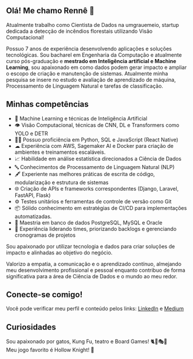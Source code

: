 ## Olá! Me chamo Rennê 👋

Atualmente trabalho como Cientista de Dados na umgrauemeio, startup dedicada a detecção de incêndios florestais utilizando Visão Computacional! 

Possuo 7 anos de experiência desenvolvendo aplicações e soluções tecnológicas. Sou bacharel em Engenharia da Computação e atualmente curso pós-graduação e **mestrado em Inteligência artificial e Machine Learning**, sou apaixonado em como dados podem gerar impacto e ampliar o escopo de criação e manutenção de sistemas. Atualmente minha pesquisa se insere no estudo e avaliação de aprendizado de máquina, Processamento de Linguagem Natural e tarefas de classificação.

## Minhas competências
- 🤖 Machine Learning e técnicas de Inteligência Artificial
- 👁️ Visão Computacional, técnicas de CNN, DL e Transformers como YOLO e DETR 
- 👨‍💻 Possuo proficiência em Python, SQL e JavaScript (React Native)
- ☁ Experiência com AWS, Sagemaker AI e Docker para criação de ambientes e treinamentos escaláveis.
- 📈 Habilidade em análise estatística direcionados a Ciência de Dados
- 🔤 Conhecimentos de Processamento de Linguagem Natural (NLP)
- 🖋 Experiente nas melhores práticas de escrita de código, modularização e estrutura de sistemas
- 🌐 Criação de APIs e frameworks correspondentes (Django, Laravel, FastAPI, Flask)
- ⚙ Testes unitários e ferramentas de controle de versão como Git
- 📦 Sólido conhecimento em estratégias de CI/CD para implementações automatizadas.
- 🎲 Maestria em banco de dados PostgreSQL, MySQL e Oracle
- 💼 Experiência liderando times, priorizando backlogs e gerenciando cronogramas de projetos

Sou apaixonado por utilizar tecnologia e dados para criar soluções de impacto e alinhadas ao objetivo do negócio. 

Valorizo a empatia, a comunicação e o aprendizado contínuo, almejando meu desenvolvimento profissional e pessoal enquanto contribuo de forma significativa para a área de Ciência de Dados e o mundo ao meu redor.

## Conecte-se comigo!

Você pode verificar meu perfil e conteúdo pelos links: 
[LinkedIn](https://www.linkedin.com/in/renne-oliveira/) e [Medium](https://medium.com/@data.renne)

## Curiosidades

Sou apaixonado por gatos, Kung Fu, teatro e Board Games! 🐈🥋🎭🎲\
Meu jogo favorito é Hollow Knight! 🐜

<!--
**renneruan/renneruan** is a ✨ _special_ ✨ repository because its `README.md` (this file) appears on your GitHub profile.

Here are some ideas to get you started:

- 🔭 I’m currently working on ...
- 🌱 I’m currently learning ...
- 👯 I’m looking to collaborate on ...
- 🤔 I’m looking for help with ...
- 💬 Ask me about ...
- 📫 How to reach me: ...
- 😄 Pronouns: ...
- ⚡ Fun fact: ...
-->
